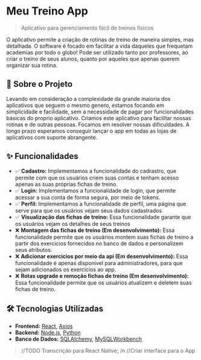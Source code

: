 # Meu Treino App

> Aplicativo para gerenciamento fácil de treinos físicos

O aplicativo permite a criação de rotinas de treino de maneira simples, mas detalhada.
O software é focado em facilitar a vida daqueles que frequetam academias por todo o globo!
Pode ser utilizado tanto por professores, ao criar o treino de seus alunos, quanto por aqueles que apenas querem organizar sua rotina.

## 🚀 Sobre o Projeto

Levando em consideração a complexidade da grande maioria dos aplicativos que seguem o mesmo genero, estamos focando em simplicidade e facilidade, sem a necessidade de pagar por funcionalidades básicas do proprio aplicativo.
Criamos este aplicativo para facilitar nossas rotinas e de outras pessoas. Focamos em resolver nossas dificuldades.
A longo prazo esperamos conseguir lançar o app em todas as lojas de aplicativos com suporte abrangente.

## ✨ Funcionalidades

* ✅ **Cadastro:** Implementamos a funcionalidade do cadrastro, que permite com que os usuários criem suas contas e tenham acesso apenas as suas próprias fichas de treino.
* ✅ **Login:** Implementamos a funcionalidade de login, que permite acessar a sua conta de forma segura, por meio de tokens.
* ✅ **Perfil:** Implementamos a funcionalidade de perfil, uma página que serve para que os usuários vejam seus dados cadastrados
* ✅ **Visualização das fichas de treino:** Essa funcionalidade garante que os usuários vejam os detalhes de seus treinos
* ❌ **Montagem das fichas de treino (Em desenvolvimento):** Essa funcionalidade permite que os usuários montem suas fichas de treino a partir dos exercicios fornecidos no banco de dados e personalizem seus atributos.
* ❌ **Adicionar exercicios por meio da api (Em desenvolvimento):** Essa funcionalidade é apenas disponivel para administradores, para que sejam adicionados os exercicios ao app.
* ❌ **Rotas upgrade e remoção fichas de treino (Em desenvolvimento):** Essa funcionalidade permite que os usuários atualizem e deletem suas fichas de treino.

## 🛠️ Tecnologias Utilizadas

* **Frontend:** [React](https://reactjs.org/), [Axios](https://axios-http.com/)
* **Backend:** [Node.js](https://nodejs.org/), [Python](https://www.python.org/)
* **Banco de Dados:** [SQLAlchemy](https://www.sqlalchemy.org/), [MySQLWorkbench](https://www.mysql.com/products/workbench/)










> //TODO Transcrição para React Native; /n
> //Criar interface para o App
